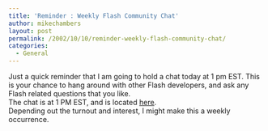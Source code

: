 ```yaml
---
title: 'Reminder : Weekly Flash Community Chat'
author: mikechambers
layout: post
permalink: /2002/10/10/reminder-weekly-flash-community-chat/
categories:
  - General
---
```



Just a quick reminder that I am going to hold a chat today at 1 pm EST. This is your chance to hang around with other Flash developers, and ask any Flash related questions that you like.  
The chat is at 1 PM EST, and is located [here][1].  
Depending out the turnout and interest, I might make this a weekly occurrence.

 [1]: /mesh/chat/